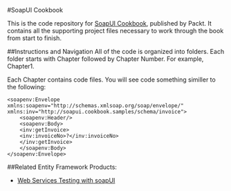 #SoapUI Cookbook

This is the code repository for [SoapUI Cookbook](https://www.packtpub.com/web-development/soapui-cookbook?utm_source=github&utm_medium=repository&utm_campaign=9781784394219), published by Packt. It contains all the supporting project files necessary to work through the book from start to finish.

##Instructions and Navigation
All of the code is organized into folders. Each folder starts with Chapter followed by Chapter Number. For example, Chapter1.

Each Chapter contains code files. You will see code something similler to the following:
```
<soapenv:Envelope xmlns:soapenv="http://schemas.xmlsoap.org/soap/envelope/" xmlns:inv="http://soapui.cookbook.samples/schema/invoice">
    <soapenv:Header/>
    <soapenv:Body>
    <inv:getInvoice>
    <inv:invoiceNo>?</inv:invoiceNo>
    </inv:getInvoice>
    </soapenv:Body>
</soapenv:Envelope>
```

##Related Entity Framework Products:
* [Web Services Testing with soapUI](https://www.packtpub.com/web-development/web-services-testing-soapui?utm_source=github&utm_medium=repository&utm_campaign=9781849515665)